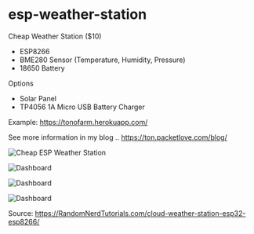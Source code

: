 # esp-weather-station

Cheap Weather Station ($10) 
- ESP8266
- BME280 Sensor (Temperature, Humidity, Pressure)
- 18650 Battery

Options
- Solar Panel
- TP4056 1A Micro USB Battery Charger

Example: https://tonofarm.herokuapp.com/

See more information in my blog ..
https://ton.packetlove.com/blog/

![Cheap ESP Weather Station](images/esp-weather-station.jpg)

![Dashboard](images/dashboard01.png)

![Dashboard](images/dashboard02.png)

![Dashboard](images/dashboard03.png)


Source: https://RandomNerdTutorials.com/cloud-weather-station-esp32-esp8266/